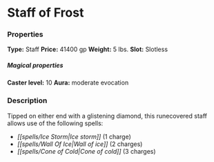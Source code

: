 ﻿---
Title: "Staff of Frost"
Type: "Staff"
Price: "41400 gp"
Weight: "5 lbs."
Slot: "Slotless"
Caster level: "10"
Aura: "moderate evocation"
Description: |
  "Tipped on either end with a glistening diamond, this runecovered staff allows use of the following spells:"
Crafting cost: "20700 gp"
Sources: "['Core Rulebook', 'Ultimate Equipment']"
---

# Staff of Frost

### Properties

**Type:** Staff **Price:** 41400 gp **Weight:** 5 lbs. **Slot:** Slotless

##### Magical properties

**Caster level:** 10 **Aura:** moderate evocation

### Description

Tipped on either end with a glistening diamond, this runecovered staff allows use of the following spells:

* _[[spells/Ice Storm|Ice storm]]_ (1 charge)
* _[[spells/Wall Of Ice|Wall of ice]]_ (2 charges)
* _[[spells/Cone of Cold|Cone of cold]]_ (3 charges)